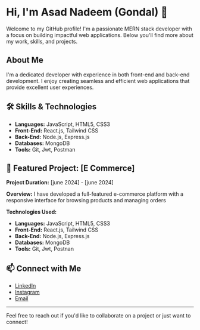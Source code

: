 # Hi, I'm Asad Nadeem (Gondal) 👋

Welcome to my GitHub profile! I'm a passionate MERN stack developer with a focus on building impactful web applications. Below you'll find more about my work, skills, and projects.

## About Me

I'm a dedicated developer with experience in both front-end and back-end development. I enjoy creating seamless and efficient web applications that provide excellent user experiences.

## 🛠️ Skills & Technologies

- **Languages:** JavaScript, HTML5, CSS3
- **Front-End:** React.js, Tailwind CSS
- **Back-End:** Node.js, Express.js
- **Databases:** MongoDB
- **Tools:** Git, Jwt, Postman

## 🌟 Featured Project: [E Commerce]

**Project Duration:** [june 2024] - [june 2024]

**Overview:**
I have developed a full-featured e-commerce platform with a responsive interface for
browsing products and managing orders



**Technologies Used:**
- **Languages:** JavaScript, HTML5, CSS3
- **Front-End:** React.js, Tailwind CSS
- **Back-End:** Node.js, Express.js
- **Databases:** MongoDB
- **Tools:** Git, Jwt, Postnan


## 📫 Connect with Me

- [LinkedIn](https://www.linkedin.com/in/asad-nadeem-gondal-01a75821b)
- [Instagram](https://www.instagram.com/asad._.jutt__)
- [Email](asadnadeem931@gmail.com)

---

Feel free to reach out if you'd like to collaborate on a project or just want to connect!
